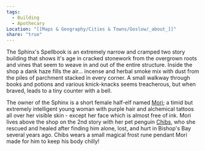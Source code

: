 ```yaml
---
tags:
  - Building
  - Apothecary
Location: "[[Maps & Geography/Cities & Towns/Goslow/_about_]]"
share: "true"
---
```


The Sphinx's Spellbook is an extremely narrow and cramped two story building that shows it's age in cracked stonework from the overgrown roots and vines that seem to weave in and out of the entire structure. Inside the shop a dank haze fills the air… incense and herbal smoke mix with dust from the piles of parchment stacked in every corner. A small walkway through books and potions and various knick-knacks seems treacherous, but when braved, leads to a tiny counter with a bell.

The owner of the Sphinx is a short female half-elf named [Mori](../NPCs/Mori%20&%20Chibs.md); a timid but extremely intelligent young woman with purple hair and alchemical tattoos all over her visible skin - except her face which is almost free of ink. Mori lives above the shop on the 2nd story with her pet penguin [Chibs](../NPCs/Mori%20&%20Chibs.md), who she rescued and healed after finding him alone, lost, and hurt in Bishop's Bay several years ago. Chibs wears a small magical frost rune pendant Mori made for him to keep his body chilly!